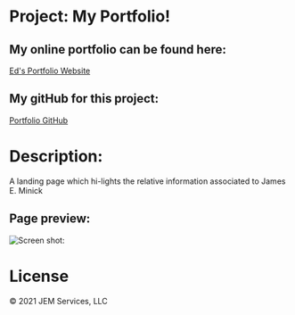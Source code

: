 
# Project: My Portfolio!
   ## My online portfolio can be found here:
   [Ed's Portfolio Website](https://jeminick.github.io/JEM-Portfolio/)
   ## My gitHub for this project:
   [Portfolio GitHub](https://github.com/JEMinick/JEM-Portfolio)

# Description:
   A landing page which hi-lights the relative information associated to James E. Minick

## Page preview:
![Screen shot:](./assets/images/JEM-Portfolio.PNG?raw=true)

# License
© 2021 JEM Services, LLC
